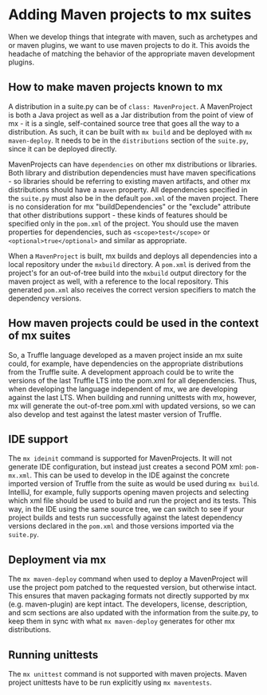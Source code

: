 # Adding Maven projects to mx suites

When we develop things that integrate with maven, such as archetypes and or maven plugins, we want to use maven projects to do it.
This avoids the headache of matching the behavior of the appropriate maven development plugins.

## How to make maven projects known to mx

A distribution in a suite.py can be of `class: MavenProject`.
A MavenProject is both a Java project as well as a Jar distribution from the point of view of mx - it is a single, self-contained source tree that goes all the way to a distribution.
As such, it can be built with `mx build` and be deployed with `mx maven-deploy`.
It needs to be in the `distributions` section of the `suite.py`, since it can be deployed directly.

MavenProjects can have `dependencies` on other mx distributions or libraries.
Both library and distribution dependencies must have maven specifications - so libraries should be referring to existing maven artifacts, and other mx distributions should have a `maven` property.
All dependencies specified in the `suite.py` must also be in the default `pom.xml` of the maven project.
There is no consideration for mx "buildDependencies" or the "exclude" attribute that other distributions support - these kinds of features should be specified only in the `pom.xml` of the project.
You should use the maven properties for dependencies, such as `<scope>test</scope>` or `<optional>true</optional>` and similar as appropriate.

When a `MavenProject` is built, mx builds and deploys all dependencies into a local repository under the `mxbuild` directory.
A `pom.xml` is derived from the project's for an out-of-tree build into the `mxbuild` output directory for the maven project as well, with a reference to the local repository.
This generated `pom.xml` also receives the correct version specifiers to match the dependency versions.

## How maven projects could be used in the context of mx suites

So, a Truffle language developed as a maven project inside an mx suite could, for example, have dependencies on the appropriate distributions from the Truffle suite.
A development approach could be to write the versions of the last Truffle LTS into the pom.xml for all dependencies.
Thus, when developing the language independent of mx, we are developing against the last LTS.
When building and running unittests with mx, however, mx will generate the out-of-tree pom.xml with updated versions, so we can also develop and test against the latest master version of Truffle.

## IDE support

The `mx ideinit` command is supported for MavenProjects.
It will not generate IDE configuration, but instead just creates a second POM xml: `pom-mx.xml`.
This can be used to develop in the IDE against the concrete imported version of Truffle from the suite as would be used during `mx build`.
IntelliJ, for example, fully supports opening maven projects and selecting which xml file should be used to build and run the project and its tests.
This way, in the IDE using the same source tree, we can switch to see if your project builds and tests run successfully against the latest dependency versions declared in the `pom.xml` and those versions imported via the `suite.py`.

## Deployment via mx

The `mx maven-deploy` command when used to deploy a MavenProject will use the project pom patched to the requested version, but otherwise intact.
This ensures that maven packaging formats not directly supported by mx (e.g.
maven-plugin) are kept intact.
The developers, license, description, and scm sections are also updated with the information from the suite.py, to keep them in sync with what `mx maven-deploy` generates for other mx distributions.

## Running unittests

The `mx unittest` command is not supported with maven projects.
Maven project unittests have to be run explicitly using `mx maventests`.
